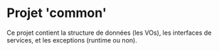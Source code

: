 # Projet 'common'

Ce projet contient la structure de données (les VOs), les interfaces de services, et les exceptions (runtime ou non).